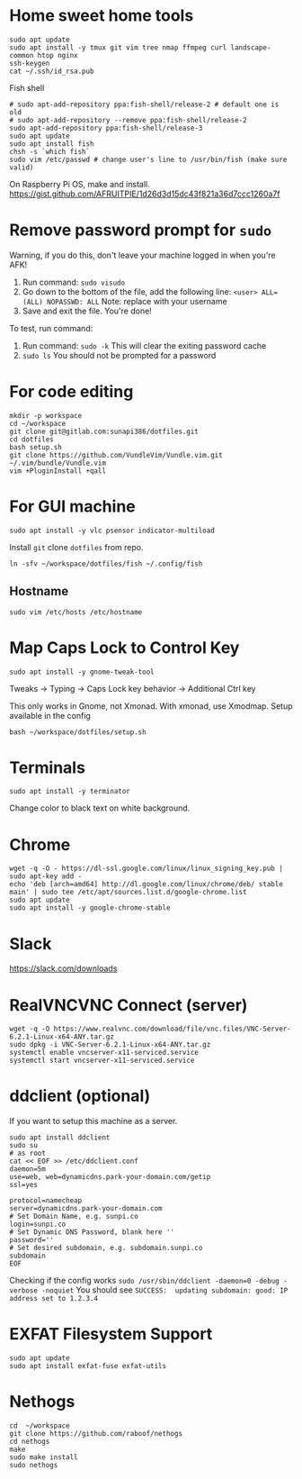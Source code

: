 # Home sweet home tools
```
sudo apt update
sudo apt install -y tmux git vim tree nmap ffmpeg curl landscape-common htop nginx
ssh-keygen
cat ~/.ssh/id_rsa.pub
```
Fish shell
```
# sudo apt-add-repository ppa:fish-shell/release-2 # default one is old 
# sudo apt-add-repository --remove ppa:fish-shell/release-2
sudo apt-add-repository ppa:fish-shell/release-3
sudo apt update
sudo apt install fish
chsh -s `which fish`  
sudo vim /etc/passwd # change user's line to /usr/bin/fish (make sure valid)
```
On Raspberry Pi OS, make and install. https://gist.github.com/AFRUITPIE/1d26d3d15dc43f821a36d7ccc1260a7f

# Remove password prompt for `sudo`
Warning, if you do this, don't leave your machine logged in when you're AFK!

1. Run command: `sudo visudo`
2. Go down to the bottom of the file, add the following line: `<user> ALL=(ALL) NOPASSWD: ALL` Note: replace <user> with your username
3. Save and exit the file. You're done!
  
To test, run command:  
1. Run command: `sudo -k` This will clear the exiting password cache
2. `sudo ls` You should not be prompted for a password


# For code editing
```
mkdir -p workspace
cd ~/workspace
git clone git@gitlab.com:sunapi386/dotfiles.git
cd dotfiles
bash setup.sh
git clone https://github.com/VundleVim/Vundle.vim.git ~/.vim/bundle/Vundle.vim
vim +PluginInstall +qall
```

# For GUI machine
```
sudo apt install -y vlc psensor indicator-multiload
```
Install `git` clone `dotfiles` from repo.
```
ln -sfv ~/workspace/dotfiles/fish ~/.config/fish
```

## Hostname
```
sudo vim /etc/hosts /etc/hostname
```

# Map Caps Lock to Control Key
```
sudo apt install -y gnome-tweak-tool
```
Tweaks -> Typing -> Caps Lock key behavior -> Additional Ctrl key

This only works in Gnome, not Xmonad. With xmonad, use Xmodmap. Setup available in the config

```
bash ~/workspace/dotfiles/setup.sh
```

# Terminals
```
sudo apt install -y terminator
```
Change color to black text on white background.

# Chrome
```
wget -q -O - https://dl-ssl.google.com/linux/linux_signing_key.pub | sudo apt-key add -
echo 'deb [arch=amd64] http://dl.google.com/linux/chrome/deb/ stable main' | sudo tee /etc/apt/sources.list.d/google-chrome.list
sudo apt update
sudo apt install -y google-chrome-stable
```

# Slack
https://slack.com/downloads



# RealVNCVNC Connect (server)

```
wget -q -O https://www.realvnc.com/download/file/vnc.files/VNC-Server-6.2.1-Linux-x64-ANY.tar.gz
sudo dpkg -i VNC-Server-6.2.1-Linux-x64-ANY.tar.gz
systemctl enable vncserver-x11-serviced.service
systemctl start vncserver-x11-serviced.service
```

# ddclient (optional)
If you want to setup this machine as a server.
```
sudo apt install ddclient
sudo su
# as root
cat << EOF >> /etc/ddclient.conf
daemon=5m
use=web, web=dynamicdns.park-your-domain.com/getip
ssl=yes

protocol=namecheap
server=dynamicdns.park-your-domain.com
# Set Domain Name, e.g. sunpi.co
login=sunpi.co
# Set Dynamic DNS Password, blank here ''
password=''
# Set desired subdomain, e.g. subdomain.sunpi.co
subdomain
EOF
```

Checking if the config works
`sudo /usr/sbin/ddclient -daemon=0 -debug -verbose -noquiet`
You should see 
`SUCCESS:  updating subdomain: good: IP address set to 1.2.3.4`

# EXFAT Filesystem Support

```
sudo apt update
sudo apt install exfat-fuse exfat-utils
```

# Nethogs
```
cd  ~/workspace
git clone https://github.com/raboof/nethogs
cd nethogs
make
sudo make install
sudo nethogs
```
